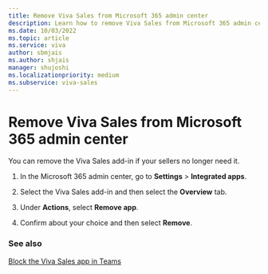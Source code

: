 ```yaml
---
title: Remove Viva Sales from Microsoft 365 admin center
description: Learn how to remove Viva Sales from Microsoft 365 admin center
ms.date: 10/03/2022
ms.topic: article
ms.service: viva
author: sbmjais
ms.author: shjais
manager: shujoshi
ms.localizationpriority: medium
ms.subservice: viva-sales
---
```


# Remove Viva Sales from Microsoft 365 admin center

You can remove the Viva Sales add-in if your sellers no longer need it.

1.  In the Microsoft 365 admin center, go to **Settings** &gt; **Integrated apps**.

2.  Select the Viva Sales add-in and then select the **Overview** tab.

3. Under **Actions**, select **Remove app**.

4.  Confirm about your choice and then select **Remove**.

### See also

[Block the Viva Sales app in Teams](block-viva-sales-app-teams.md)